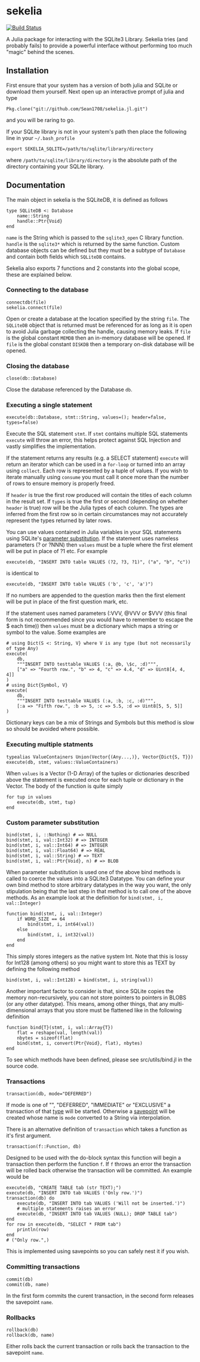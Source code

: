 # sekelia

[![Build Status](https://travis-ci.org/Sean1708/sekelia.jl.svg?branch=master)](https://travis-ci.org/Sean1708/sekelia.jl)

A Julia package for interacting with the SQLite3 Library. Sekelia tries (and
probably fails) to provide a powerful interface without performing too much
"magic" behind the scenes.


## Installation

First ensure that your system has a version of both julia and SQLite or
download them yourself. Next open up an interactive prompt of julia and type

    Pkg.clone("git://github.com/Sean1708/sekelia.jl.git")

and you will be raring to go.

If your SQLite library is not in your system's path then place the following
line in your `~/.bash_profile`

    export SEKELIA_SQLITE=/path/to/sqlite/library/directory

where `/path/to/sqlite/library/directory` is the absolute path of the directory
containing your SQLite library.


## Documentation

The main object in sekelia is the SQLiteDB, it is defined as follows

    type SQLiteDB <: Database
        name::String
        handle::Ptr{Void}
    end

`name` is the String which is passed to the `sqlite3_open` C library function.
`handle` is the `sqlite3*` which is returned by the same function. Custom
database objects can be defined but they must be a subtype of `Database` and
contain both fields which `SQLiteDB` contains. 

Sekelia also exports 7 functions and 2 constants into the global scope, these are
explained below.

### Connecting to the database

    connectdb(file)
    sekelia.connect(file)

Open or create a database at the location specified by the string `file`. The
`SQLiteDB` object that is returned must be referenced for as long as it is open
to avoid Julia garbage collecting the handle, causing memory leaks. If `file`
is the global constant `MEMDB` then an in-memory database will be opened. If
`file` is the global constant `DISKDB` then a temporary on-disk database will
be opened.

### Closing the database

    close(db::Database)

Close the database referenced by the Database `db`.

### Executing a single statement

    execute(db::Database, stmt::String, values=(); header=false, types=false)

Execute the SQL statement `stmt`. If `stmt` contains multiple SQL statements
`execute` will throw an error, this helps protect against SQL Injection and
vastly simplifies the implementation.

If the statement returns any results (e.g. a SELECT statement) `execute` will
return an iterator which can be used in a `for-loop` or turned into an array
using `collect`. Each row is represented by a tuple of values. If you wish to
iterate manually using `consume` you must call it once more than the number of
rows to ensure memory is properly freed.

If `header` is true the first row produced will contain the titles of each column
in the result set. If `types` is true the first or second (depending on whether
`header` is true) row will be the Julia types of each column. The types are
inferred from the first row so in certain circumstances may not accurately
represent the types returned by later rows.

You can use values contained in Julia variables in your SQL statements using
SQLite's [parameter substitution](http://www.sqlite.org/c3ref/bind_blob.html).
If the statement uses nameless parameters (? or ?NNN) then `values` must be a
tuple where the first element will be put in place of ?1 etc. For example

    execute(db, "INSERT INTO table VALUES (?2, ?3, ?1)", ("a", "b", "c"))

is identical to

    execute(db, "INSERT INTO table VALUES ('b', 'c', 'a')")

If no numbers are appended to the question marks then the first element will be
put in place of the first question mark, etc.

If the statement uses named parameters (:VVV, @VVV or $VVV (this final form is
not recommended since you would have to remember to escape the $ each time))
then `values` must be a dictionary which maps a string or symbol to the value.
Some examples are

    # using Dict(S <: String, V} where V is any type (but not necessarily of type Any)
    execute(
        db,
        """INSERT INTO testtable VALUES (:a, @b, \$c, :d)""",
        ["a" => "Fourth row.", "b" => 4, "c" => 4.4, "d" => Uint8[4, 4, 4]]
    )
    # using Dict{Symbol, V}
    execute(
        db,
        """INSERT INTO testtable VALUES (:a, :b, :c, :d)""",
        [:a => "Fifth row.", :b => 5, :c => 5.5, :d => Uint8[5, 5, 5]]
    )
    
Dictionary keys can be a mix of Strings and Symbols but this method is slow so
should be avoided where possible.

### Executing multiple statments

    typealias ValueContainers Union(Vector{(Any...,)}, Vector{Dict{S, T}})
    execute(db, stmt, values::ValueContainers)

When `values` is a Vector (1-D Array) of the tuples or dictionaries described
above the statement is executed once for each tuple or dictionary in the Vector.
The body of the function is quite simply

    for tup in values
        execute(db, stmt, tup)
    end

### Custom parameter substitution

    bind(stmt, i, ::Nothing) # => NULL
    bind(stmt, i, val::Int32) # => INTEGER
    bind(stmt, i, val::Int64) # => INTEGER
    bind(stmt, i, val::Float64) # => REAL
    bind(stmt, i, val::String) # => TEXT
    bind(stmt, i, val::Ptr{Void}, n) # => BLOB

When parameter substitution is used one of the above bind methods is called to
coerce the values into a SQLite3 Datatype. You can define your own bind method
to store arbitrary datatypes in the way you want, the only stipulation being
that the last step in that method is to call one of the above methods. As an
example look at the definition for `bind(stmt, i, val::Integer)`

    function bind(stmt, i, val::Integer)
        if WORD_SIZE == 64
            bind(stmt, i, int64(val))
        else
            bind(stmt, i, int32(val))
        end
    end

This simply stores integers as the native system Int. Note that this is lossy
for Int128 (among others) so you might want to store this as TEXT by defining
the following method

    bind(stmt, i, val::Int128) = bind(stmt, i, string(val))

Another important factor to consider is that, since SQLite copies the memory
non-recursively, you can not store pointers to pointers in BLOBS (or any other
datatype). This means, among other things, that any multi-dimensional arrays
that you store must be flattened like in the following definition

    function bind{T}(stmt, i, val::Array{T})
        flat = reshape(val, length(val))
        nbytes = sizeof(flat)
        bind(stmt, i, convert(Ptr{Void}, flat), nbytes)
    end

To see which methods have been defined, please see src/utils/bind.jl in the
source code.

### Transactions

    transaction(db, mode="DEFERRED")

If mode is one of "", "DEFERRED", "IMMEDIATE" or "EXCLUSIVE" a transaction of
that [type](http://www.sqlite.org/lang_transaction.html) will be started.
Otherwise a [savepoint](http://www.sqlite.org/lang_savepoint.html) will be
created whose name is `mode` converted to a String via interpolation.

There is an alternative definition of `transaction` which takes a function as
it's first argument.

    transaction(f::Function, db)

Designed to be used with the do-block syntax this function will begin a
transaction then perform the function `f`. If `f` throws an error the
transaction will be rolled back otherwise the transaction will be committed. An
example would be

    execute(db, "CREATE TABLE tab (str TEXT);")
    execute(db, "INSERT INTO tab VALUES ('Only row.')")
    transaction(db) do
        execute(db, "INSERT INTO tab VALUES ('Will not be inserted.')")
        # multiple statements raises an error
        execute(db, "INSERT INTO tab VALUES (NULL); DROP TABLE tab")
    end
    for row in execute(db, "SELECT * FROM tab")
        println(row)
    end
    # ("Only row.",)

This is implemented using savepoints so you can safely nest it if you wish.

### Committing transactions

    commit(db)
    commit(db, name)

In the first form commits the curent transaction, in the second form releases
the savepoint `name`.

### Rollbacks

    rollback(db)
    rollback(db, name)

Either rolls back the current transaction or rolls back the transaction to the
savepoint `name`.
